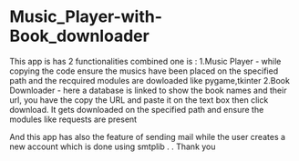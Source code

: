 # Music_Player-with-Book_downloader
This app is has 2 functionalities combined one is :
1.Music Player - while copying the code ensure the musics have been placed on the specified path and the recquired modules are dowloaded like pygame,tkinter
2.Book Downloader - here a database is linked to show the book names and their url, you have the copy the URL and paste it on the text box then click download. It gets downloaded on the specified path and ensure the modules like requests are present

And this app has also the feature of sending mail while the user creates a new account which is done using smtplib
.
.
Thank you
